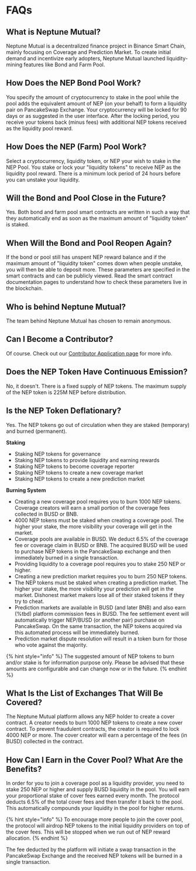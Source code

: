 # FAQs

## What is Neptune Mutual?

Neptune Mutual is a decentralized finance project in Binance Smart Chain, mainly focusing on Coverage and Prediction Market. To create initial demand and incentivize early adopters, Neptune Mutual launched liquidity-mining features like Bond and Farm Pool.

## How Does the NEP Bond Pool Work?

You specify the amount of cryptocurrency to stake in the pool while the pool adds the equivalent amount of NEP \(on your behalf\) to form a liquidity pair on PancakeSwap Exchange. Your cryptocurrency will be locked for 90 days or as suggested in the user interface. After the locking period, you receive your tokens back \(minus fees\) with additional NEP tokens received as the liquidity pool reward.

## How Does the NEP \(Farm\) Pool Work?

Select a cryptocurrency, liquidity token, or NEP your wish to stake in the NEP Pool. You stake or lock your "liquidity tokens" to receive NEP as the liquidity pool reward. There is a minimum lock period of 24 hours before you can unstake your liquidity.

## Will the Bond and Pool Close in the Future? 

Yes. Both bond and farm pool smart contracts are written in such a way that they automatically end as soon as the maximum amount of "liquidity token" is staked.

## When Will the Bond and Pool Reopen Again?

If the bond or pool still has unspent NEP reward balance and if the maximum amount of "liquidity token" comes down when people unstake, you will then be able to deposit more. These parameters are specified in the smart contracts and can be publicly viewed. Read the smart contract documentation pages to understand how to check these parameters live in the blockchain.

## Who is behind Neptune Mutual?

The team behind Neptune Mutual has chosen to remain anonymous.

## Can I Become a Contributor?

Of course. Check out our [Contributor Application page](https://docs.neptunemutual.com/app/community/apply-to-contribute) for more info.

## Does the NEP Token Have Continuous Emission?

No, it doesn't. There is a fixed supply of NEP tokens. The maximum supply of the NEP token is 225M NEP before distribution.

## Is the NEP Token Deflationary?

Yes. The NEP tokens go out of circulation when they are staked \(temporary\) and burned \(permanent\).

**Staking**

* Staking NEP tokens for governance
* Staking NEP tokens to provide liquidity and earning rewards
* Staking NEP tokens to become coverage reporter
* Staking NEP tokens to create a new coverage market
* Staking NEP tokens to create a new prediction market

**Burning System**

* Creating a new coverage pool requires you to burn 1000 NEP tokens. Coverage creators will earn a small portion of the coverage fees collected in BUSD or BNB.
* 4000 NEP tokens must be staked when creating a coverage pool. The higher your stake, the more visibility your coverage will get in the market.
* Coverage pools are available in BUSD. We deduct 6.5% of the coverage fee or coverage claim in BUSD or BNB. The acquired BUSD will be used to purchase NEP tokens in the PancakeSwap exchange and then immediately burned in a single transaction.
* Providing liquidity to a coverage pool requires you to stake 250 NEP or higher.
* Creating a new prediction market requires you to burn 250 NEP tokens.
* The NEP tokens must be staked when creating a prediction market. The higher your stake, the more visibility your prediction will get in the market. Dishonest market makers lose all of their staked tokens if they try to cheat.
* Prediction markets are available in BUSD \(and later BNB\) and also earn \(%tbd\) platform commission fees in BUSD. The fee settlement event will automatically trigger NEP/BUSD \(or another pair\) purchase on PancakeSwap. On the same transaction, the NEP tokens acquired via this automated process will be immediately burned.
* Prediction market dispute resolution will result in a token burn for those who vote against the majority.

{% hint style="info" %}
The suggested amount of NEP tokens to burn and/or stake is for information purpose only. Please be advised that these amounts are configurable and can change now or in the future.
{% endhint %}

## What Is the List of Exchanges That Will Be Covered?

The Neptune Mutual platform allows any NEP holder to create a cover contract. A creator needs to burn 1000 NEP tokens to create a new cover contract. To prevent fraudulent contracts, the creator is required to lock 4000 NEP or more. The cover creator will earn a percentage of the fees \(in BUSD\) collected in the contract.

## How Can I Earn in the Cover Pool? What Are the Benefits?

In order for you to join a coverage pool as a liquidity provider, you need to stake 250 NEP or higher and supply BUSD liquidity in the pool. You will earn your proportional stake of cover fees earned every month. The protocol deducts 6.5% of the total cover fees and then transfer it back to the pool. This automatically compounds your liquidity in the pool for higher returns.

{% hint style="info" %}
To encourage more people to join the cover pool, the protocol will airdrop NEP tokens to the initial liquidity providers on top of the cover fees. This will be stopped when we run out of NEP reward allocation.
{% endhint %}

The fee deducted by the platform will initiate a swap transaction in the PancakeSwap Exchange and the received NEP tokens will be burned in a single transaction.



